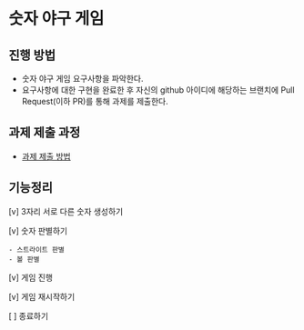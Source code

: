 # 숫자 야구 게임
## 진행 방법

* 숫자 야구 게임 요구사항을 파악한다.
* 요구사항에 대한 구현을 완료한 후 자신의 github 아이디에 해당하는 브랜치에 Pull Request(이하 PR)를 통해 과제를 제출한다.

## 과제 제출 과정
* [과제 제출 방법](https://github.com/next-step/nextstep-docs/tree/master/precourse)

## 기능정리

[v] 3자리 서로 다른 숫자 생성하기

[v] 숫자 판별하기

    - 스트라이트 판별
    - 볼 판별
[v] 게임 진행
    

[v] 게임 재시작하기

[ ] 종료하기